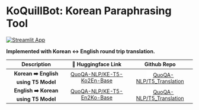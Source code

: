 # KoQuillBot: Korean Paraphrasing Tool

[![Streamlit App](https://static.streamlit.io/badges/streamlit_badge_black_white.svg)](https://huggingface.co/spaces/QuoQA-NLP/KoQuillBot)

**Implemented with Korean ↔️ English round trip translation.**

|             Description             |                      🤗 Huggingface Link                      |                         Github Repo                          |
| :---------------------------------: | :----------------------------------------------------------: | :----------------------------------------------------------: |
| **Korean ➡️ English using T5 Model** | [QuoQA-NLP/KE-T5-Ko2En-Base](https://huggingface.co/QuoQA-NLP/KE-T5-Ko2En-Base) | [<img width="18" alt="image" src="./assets/GitHub-Mark/PNG/GitHub-Mark-Light-64px.png">QuoQA-NLP/T5_Translation](https://github.com/QuoQA-NLP/T5_Translation) |
| **English ➡️ Korean using T5 Model** | [QuoQA-NLP/KE-T5-En2Ko-Base](https://huggingface.co/QuoQA-NLP/KE-T5-En2Ko-Base) | [<img width="18" alt="image" src="./assets/GitHub-Mark/PNG/GitHub-Mark-Light-64px.png">QuoQA-NLP/T5_Translation](https://github.com/QuoQA-NLP/T5_Translation) |

